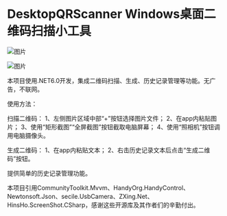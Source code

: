 # DesktopQRScanner Windows桌面二维码扫描小工具

![图片](https://github.com/GSCmax/DesktopQRScanner/assets/8372598/4813f27d-5739-425c-b94c-e5949054c5b0)

![图片](https://github.com/GSCmax/DesktopQRScanner/assets/8372598/597a06f5-6e03-42db-9823-7ade4394e8ef)

本项目使用.NET6.0开发，集成二维码扫描、生成、历史记录管理等功能。无广告，不联网。

使用方法：

扫描二维码：
1、左侧图片区域中部“+”按钮选择图片文件；
2、在app内粘贴图片；
3、使用“矩形截图”“全屏截图”按钮截取电脑屏幕；
4、使用“照相机”按钮调用电脑摄像头。

生成二维码：
1、在app内粘贴文本；
2、右击历史记录文本后点击“生成二维码”按钮。

提供简单的历史记录管理功能。

本项目引用CommunityToolkit.Mvvm、HandyOrg.HandyControl、Newtonsoft.Json、secile.UsbCamera、ZXing.Net、HinsHo.ScreenShot.CSharp，感谢这些开源库及其作者们的辛勤付出。
